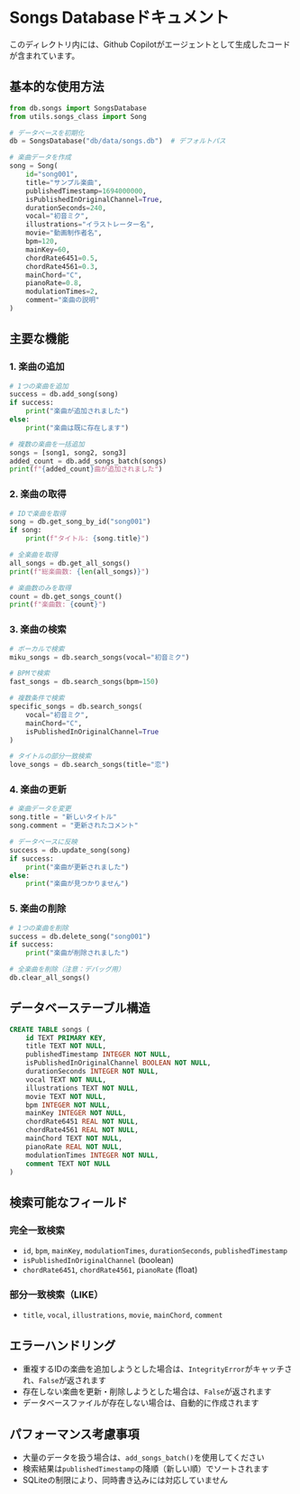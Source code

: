 # Songs Databaseドキュメント
このディレクトリ内には、Github Copilotがエージェントとして生成したコードが含まれています。

## 基本的な使用方法

```python
from db.songs import SongsDatabase
from utils.songs_class import Song

# データベースを初期化
db = SongsDatabase("db/data/songs.db")  # デフォルトパス

# 楽曲データを作成
song = Song(
    id="song001",
    title="サンプル楽曲",
    publishedTimestamp=1694000000,
    isPublishedInOriginalChannel=True,
    durationSeconds=240,
    vocal="初音ミク",
    illustrations="イラストレーター名",
    movie="動画制作者名",
    bpm=120,
    mainKey=60,
    chordRate6451=0.5,
    chordRate4561=0.3,
    mainChord="C",
    pianoRate=0.8,
    modulationTimes=2,
    comment="楽曲の説明"
)
```

## 主要な機能

### 1. 楽曲の追加

```python
# 1つの楽曲を追加
success = db.add_song(song)
if success:
    print("楽曲が追加されました")
else:
    print("楽曲は既に存在します")

# 複数の楽曲を一括追加
songs = [song1, song2, song3]
added_count = db.add_songs_batch(songs)
print(f"{added_count}曲が追加されました")
```

### 2. 楽曲の取得

```python
# IDで楽曲を取得
song = db.get_song_by_id("song001")
if song:
    print(f"タイトル: {song.title}")

# 全楽曲を取得
all_songs = db.get_all_songs()
print(f"総楽曲数: {len(all_songs)}")

# 楽曲数のみを取得
count = db.get_songs_count()
print(f"楽曲数: {count}")
```

### 3. 楽曲の検索

```python
# ボーカルで検索
miku_songs = db.search_songs(vocal="初音ミク")

# BPMで検索
fast_songs = db.search_songs(bpm=150)

# 複数条件で検索
specific_songs = db.search_songs(
    vocal="初音ミク",
    mainChord="C",
    isPublishedInOriginalChannel=True
)

# タイトルの部分一致検索
love_songs = db.search_songs(title="恋")
```

### 4. 楽曲の更新

```python
# 楽曲データを変更
song.title = "新しいタイトル"
song.comment = "更新されたコメント"

# データベースに反映
success = db.update_song(song)
if success:
    print("楽曲が更新されました")
else:
    print("楽曲が見つかりません")
```

### 5. 楽曲の削除

```python
# 1つの楽曲を削除
success = db.delete_song("song001")
if success:
    print("楽曲が削除されました")

# 全楽曲を削除（注意：デバッグ用）
db.clear_all_songs()
```

## データベーステーブル構造

```sql
CREATE TABLE songs (
    id TEXT PRIMARY KEY,
    title TEXT NOT NULL,
    publishedTimestamp INTEGER NOT NULL,
    isPublishedInOriginalChannel BOOLEAN NOT NULL,
    durationSeconds INTEGER NOT NULL,
    vocal TEXT NOT NULL,
    illustrations TEXT NOT NULL,
    movie TEXT NOT NULL,
    bpm INTEGER NOT NULL,
    mainKey INTEGER NOT NULL,
    chordRate6451 REAL NOT NULL,
    chordRate4561 REAL NOT NULL,
    mainChord TEXT NOT NULL,
    pianoRate REAL NOT NULL,
    modulationTimes INTEGER NOT NULL,
    comment TEXT NOT NULL
)
```

## 検索可能なフィールド

### 完全一致検索
- `id`, `bpm`, `mainKey`, `modulationTimes`, `durationSeconds`, `publishedTimestamp`
- `isPublishedInOriginalChannel` (boolean)
- `chordRate6451`, `chordRate4561`, `pianoRate` (float)

### 部分一致検索（LIKE）
- `title`, `vocal`, `illustrations`, `movie`, `mainChord`, `comment`

## エラーハンドリング

- 重複するIDの楽曲を追加しようとした場合は、`IntegrityError`がキャッチされ、`False`が返されます
- 存在しない楽曲を更新・削除しようとした場合は、`False`が返されます
- データベースファイルが存在しない場合は、自動的に作成されます

## パフォーマンス考慮事項

- 大量のデータを扱う場合は、`add_songs_batch()`を使用してください
- 検索結果は`publishedTimestamp`の降順（新しい順）でソートされます
- SQLiteの制限により、同時書き込みには対応していません
